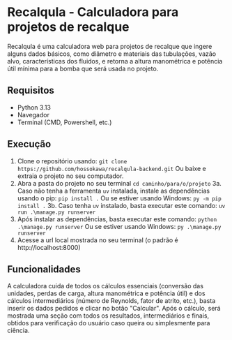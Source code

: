# Recalqula - Calculadora para projetos de recalque
Recalqula é uma calculadora web para projetos de recalque que ingere alguns dados básicos, como diâmetro e materiais das tubulações, vazão alvo, características dos fluidos, e retorna a altura manométrica e potência útil mínima para a bomba que será usada no projeto.

## Requisitos
- Python 3.13
- Navegador
- Terminal (CMD, Powershell, etc.)

## Execução
1. Clone o repositório usando:
`git clone https://github.com/hossokawa/recalqula-backend.git`
Ou baixe e extraia o projeto no seu computador.
2. Abra a pasta do projeto no seu terminal
`cd caminho/para/o/projeto`
3a. Caso não tenha a ferramenta `uv` instalada, instale as dependências usando o pip:
`pip install .`
Ou se estiver usando Windows:
`py -m pip install .`
3b. Caso tenha `uv` instalado, basta executar este comando:
`uv run .\manage.py runserver`
4. Após instalar as dependências, basta executar este comando:
`python .\manage.py runserver`
Ou se estiver usando Windows:
`py .\manage.py runserver`
5. Acesse a url local mostrada no seu terminal (o padrão é http://localhost:8000)

## Funcionalidades
A calculadora cuida de todos os cálculos essenciais (conversão das unidades, perdas de carga, altura manométrica e potência útil) e dos cálculos intermediários (número de Reynolds, fator de atrito, etc.), basta inserir os dados pedidos e clicar no botão "Calcular". Após o cálculo, será mostrada uma seção com todos os resultados, intermediários e finais, obtidos para verificação do usuário caso queira ou simplesmente para ciência.
